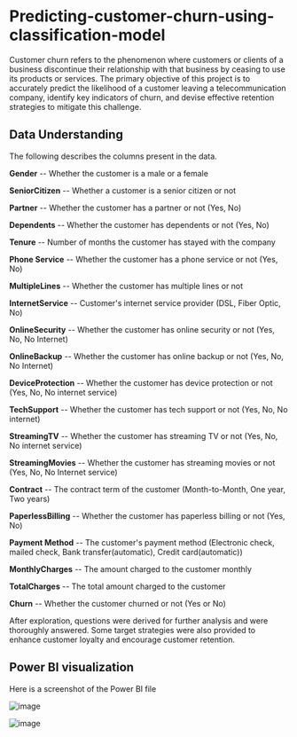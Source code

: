 # Predicting-customer-churn-using-classification-model

Customer churn refers to the phenomenon where customers or clients of a business discontinue their relationship with that business by ceasing to use its products or services.
The primary objective of this project is to accurately predict the likelihood of a customer leaving a telecommunication company, identify key indicators of churn, and devise effective retention strategies to mitigate this challenge.

## Data Understanding

The following describes the columns present in the data.

**Gender** -- Whether the customer is a male or a female

**SeniorCitizen** -- Whether a customer is a senior citizen or not

**Partner** -- Whether the customer has a partner or not (Yes, No)

**Dependents** -- Whether the customer has dependents or not (Yes, No)

**Tenure** -- Number of months the customer has stayed with the company

**Phone Service** -- Whether the customer has a phone service or not
(Yes, No)

**MultipleLines** -- Whether the customer has multiple lines or not

**InternetService** -- Customer's internet service provider (DSL, Fiber
Optic, No)

**OnlineSecurity** -- Whether the customer has online security or not
(Yes, No, No Internet)

**OnlineBackup** -- Whether the customer has online backup or not (Yes,
No, No Internet)

**DeviceProtection** -- Whether the customer has device protection or
not (Yes, No, No internet service)

**TechSupport** -- Whether the customer has tech support or not (Yes,
No, No internet)

**StreamingTV** -- Whether the customer has streaming TV or not (Yes,
No, No internet service)

**StreamingMovies** -- Whether the customer has streaming movies or not
(Yes, No, No Internet service)

**Contract** -- The contract term of the customer (Month-to-Month, One
year, Two years)

**PaperlessBilling** -- Whether the customer has paperless billing or
not (Yes, No)

**Payment Method** -- The customer's payment method (Electronic check,
mailed check, Bank transfer(automatic), Credit card(automatic))

**MonthlyCharges** -- The amount charged to the customer monthly

**TotalCharges** -- The total amount charged to the customer

**Churn** -- Whether the customer churned or not (Yes or No)

After exploration, questions were derived for further analysis and were thoroughly answered. Some target strategies were also provided to enhance customer loyalty and encourage customer retention.

## Power BI visualization
Here is a screenshot of the Power BI file

![image](https://github.com/Aliyyah22/Predicting-customer-churn-using-classification-model/assets/103380162/75533fbc-4912-4b4a-90ac-054758266ea2)

![image](https://github.com/Aliyyah22/Predicting-customer-churn-using-classification-model/assets/103380162/d36d4eba-0746-426f-a9f9-93ffe5c7ed4c)


